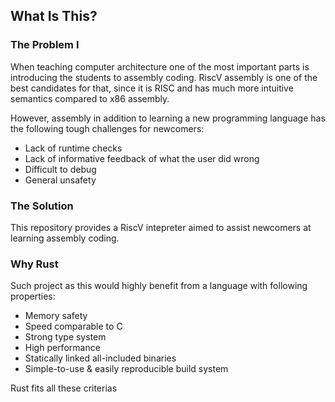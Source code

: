 ## What Is This?

### The Problem I

When teaching computer architecture one of the most important parts
is introducing the students to assembly coding. RiscV assembly is one
of the best candidates for that, since it is RISC and has much more
intuitive semantics compared to x86 assembly.

However, assembly in addition to learning a new programming language
has the following tough challenges for newcomers:

* Lack of runtime checks
* Lack of informative feedback of what the user did wrong
* Difficult to debug
* General unsafety

### The Solution

This repository provides a RiscV intepreter aimed to assist newcomers
at learning assembly coding.

### Why Rust

Such project as this would highly benefit from a language with following
properties:
* Memory safety
* Speed comparable to C
* Strong type system
* High performance
* Statically linked all-included binaries
* Simple-to-use & easily reproducible build system

Rust fits all these criterias